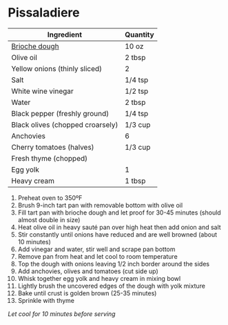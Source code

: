 Pissaladiere
============

Ingredient | Quantity
---|---
[Brioche dough](Brioche.md) | 10 oz
Olive oil | 2 tbsp
Yellow onions (thinly sliced) | 2
Salt | 1/4 tsp
White wine vinegar | 1/2 tsp
Water | 2 tbsp
Black pepper (freshly ground) | 1/4 tsp
Black olives (chopped croarsely) | 1/3 cup
Anchovies | 6
Cherry tomatoes (halves) | 1/3 cup
Fresh thyme (chopped) |
Egg yolk | 1
Heavy cream | 1 tbsp

1. Preheat oven to 350ºF
2. Brush 9-inch tart pan with removable bottom with olive oil
3. Fill tart pan with brioche dough and let proof for 30-45 minutes (should almost double in size)
4. Heat olive oil in heavy sauté pan over high heat then add onion and salt
5. Stir constantly until onions have reduced and are well browned (about 10 minutes)
6. Add vinegar and water, stir well and scrape pan bottom
7. Remove pan from heat and let cool to room temperature
8. Top the dough with onions leaving 1/2 inch border around the sides
9. Add anchovies, olives and tomatoes (cut side up)
10. Whisk together egg yolk and heavy cream in mixing bowl
11. Lightly brush the uncovered edges of the dough with yolk mixture
12. Bake until crust is golden brown (25-35 minutes)
13. Sprinkle with thyme

*Let cool for 10 minutes before serving*
